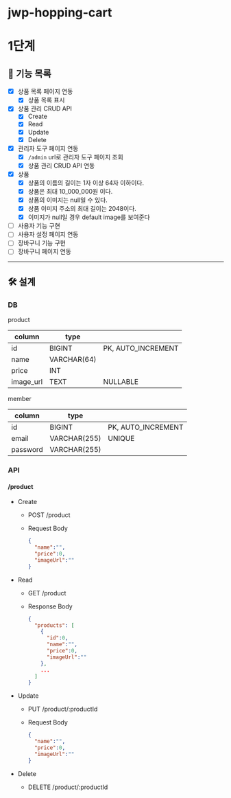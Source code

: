 # jwp-hopping-cart

# 1단계

## 🎯 기능 목록

- [x]  상품 목록 페이지 연동
    - [x]  상품 목록 표시
- [x]  상품 관리 CRUD API
    - [x]  Create
    - [x]  Read
    - [x]  Update
    - [x]  Delete
- [x]  관리자 도구 페이지 연동
    - [x]  `/admin` url로 관리자 도구 페이지 조회
    - [x]  상품 관리 CRUD API 연동
- [x] 상품
    - [x] 상품의 이름의 길이는 1자 이상 64자 이하이다.
    - [x] 상품은 최대 10_000_000원 이다.
    - [x] 상품의 이미지는 null일 수 있다.
    - [x] 상품 이미지 주소의 최대 길이는 2048이다.
    - [x] 이미지가 null일 경우 default image를 보여준다
- [ ] 사용자 기능 구현
- [ ] 사용자 설정 페이지 연동
- [ ] 장바구니 기능 구현
- [ ] 장바구니 페이지 연동

---

## 🛠️ 설계

### DB

product

| column    | type        |                    |
|-----------|-------------|--------------------|
| id        | BIGINT      | PK, AUTO_INCREMENT |
| name      | VARCHAR(64) |                    |
| price     | INT         |                    |
| image_url | TEXT        | NULLABLE           |

member

| column    | type         |                    |
|-----------|--------------|--------------------|
| id        | BIGINT       | PK, AUTO_INCREMENT |
| email     | VARCHAR(255) | UNIQUE             |
| password  | VARCHAR(255) |                    |

### API

#### /product

- Create
    - POST /product
    - Request Body

        ```json
        {
          "name":"",
          "price":0,
          "imageUrl":""
        }
        ```

- Read
    - GET /product
    - Response Body

        ```json
        {
          "products": [
            {
              "id":0,
              "name":"",
              "price":0,
              "imageUrl":""
            },
            ...
          ]
        }
        ```

- Update
    - PUT /product/:productId
    - Request Body

        ```json
        {
          "name":"",
          "price":0,
          "imageUrl":""
        }
        ```

- Delete
    - DELETE /product/:productId
